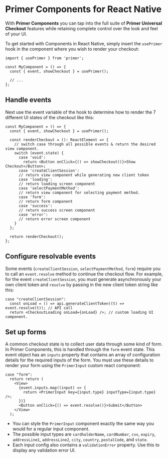 # Primer Components for React Native

With **Primer Components** you can tap into the full suite of **Primer Universal Checkout** features while retaining complete control over the look and feel of your UI.

To get started with Components in React Native, simply insert the `usePrimer` hook in the component where you wish to render your checkout:

```tsx
import { usePrimer } from 'primer';

const MyComponent = () => {
  const { event, showCheckout } = usePrimer();

  // ...
};
```

## Handle events

Next use the event variable of the hook to determine how to render the 7 different UI states of the checkout like this:

```tsx
const MyComponent = () => {
  const { event, showCheckout } = usePrimer();

  const renderCheckout = (): ReactElement => {
    // switch case through all possible events & return the desired view component.
    switch (event.state) {
      case 'void':
        return <Button onClick={() => showCheckout()}>Show Checkout</Button>;
      case 'createClientSession':
      // return view component while generating new client token
      case 'loading':
      // return loading screen component
      case 'selectPaymentMethod':
      // return view component for selecting payment method.
      case 'form':
      // return form component
      case 'success':
      // return success screen component
      case 'error':
      // return error screen component
    }
  };

  return renderCheckout();
};
```

## Configure resolvable events

Some events (`createClientSession`, `selectPaymentMethod`, `form`) require you to call an `event.resolve` method to continue the checkout flow. For example, for the event `createClientSession`, you must generate asynchronously your own client token and `resolve` by passing in the new client token string like this:

```tsx
case "createClientSession":
  const onLoad = () => api.generateClientToken((t) => event.resolve(t)); // API call
  return <CheckoutLoading onLoad={onLoad} />; // custom loading UI component.
```

## Set up forms

A common checkout state is to collect user data through some kind of form. In Primer Components, this is handled through the `form` event state. This event object has an `inputs` property that contains an array of configuration details for the required inputs of the form. You must use these details to render your form using the `PrimerInput` custom react component:

```tsx
case "form":
  return return (
    <View>
      {event.inputs.map((input) => {
        return <PrimerInput key={input.type} inputType={input.type} />;
      })}
      <Button onClick={() => event.resolve()}>Submit</Button>
    </View>
  );

```

- You can style the `PrimerInput` component exactly the same way you would for a regular input component.
- The possible input types are `cardholderName`, `cardNumber`, `cvv`, `expiry`, `addressLine1`, `addressLine2`, `city`, `country`, `postalCode`, and `state`.
- Each input config also contains a `validationError` property. Use this to display any validation error UI.
